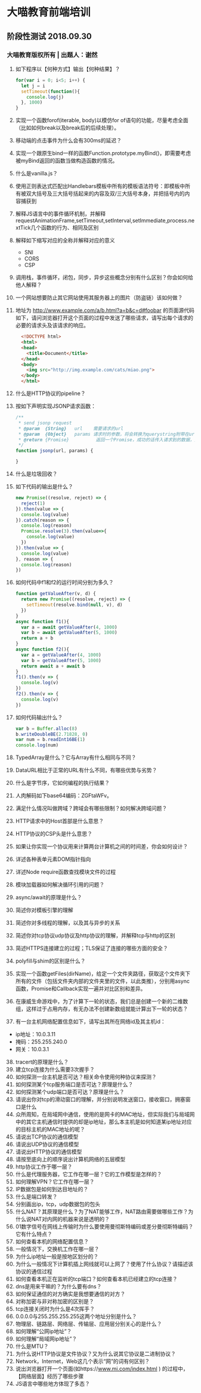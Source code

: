 大喵教育前端培训
================

## 阶段性测试 2018.09.30

### 大喵教育版权所有 | 出题人：谢然

01. 如下程序以【何种方式】输出【何种结果】？
    ```js
    for(var i = 0; i<5; i++) {
      let j = i
      setTimeout(function(){
        console.log(j)
      }, 1000)
    }
    ```
02. 实现一个函数forof(iterable, body)以模仿for of语句的功能，尽量考虑全面（比如如何break以及break后的后续处理）。
03. 移动端的点击事件为什么会有300ms的延迟？
04. 实现一个跟原生bind一样的函数Function.prototype.myBind()，即需要考虑被myBind返回的函数当做构造函数的情况。
05. 什么是vanilla.js？
06. 使用正则表达式匹配出Handlebars模板中所有的模板语法符号：即模板中所有被双大括号及三大括号括起来的内容及双/三大括号本身，并把括号内的内容捕获到
07. 解释JS语言中的事件循环机制，并解释requestAnimationFrame,setTimeout,setInterval,setImmediate,process.nextTick几个函数的行为、相同及区别

08. 解释如下缩写对应的全称并解释对应的意义
    * SNI
    * CORS
    * CSP

09. 调用栈，事件循环，闭包，同步，异步这些概念分别有什么区别？你会如何给他人解释？
10. 一个网站想要防止其它网站使用其服务器上的图片（防盗链）该如何做？
11. 地址为 http://www.example.com/a/b.html?a=b&c=d#foobar 的页面源代码如下，请问浏览器打开这个页面的过程中发送了哪些请求，请写出每个请求的必要的请求头及该请求的响应。
    ```html
      <!DOCTYPE html>
      <html>
      <head>
        <title>Document</title>
      </head>
      <body>
        <img src="http://img.example.com/cats/miao.png">
      </body>
      </html>
    ```
12. 什么是HTTP协议的pipeline？
13. 按如下声明实现JSONP请求函数：
    ```js
    /**
     * send jsonp request
     * @param  {String}   url    需要请求的url
     * @param  {Object}   params 请求时的参数，将会转换为querystring附带在url上
     * @return {Promise}          返回一个Promise，成功的话传入请求到的数据，失败的话传入失败原因
     */
    function jsonp(url, params) {

    }
    ```
14. 什么是垃圾回收？
15. 如下代码的输出是什么？
    ```js
    new Promise((resolve, reject) => {
      reject(1)
    }).then(value => {
      console.log(value)
    }).catch(reason => {
      console.log(reason)
      Promise.resolve(3).then(value=>{
        console.log(value)
      })
    }).then(value => {
      console.log(value)
    }, reason => {
      console.log(reason)
    })
    ```
16. 如何代码中f1和f2的运行时间分别为多久？
    ```js
    function getValueAfter(v, d) {
      return new Promise((resolve, reject) => {
        setTimeout(resolve.bind(null, v), d)
      })
    }
    async function f1(){
      var a = await getValueAfter(4, 1000)
      var b = await getValueAfter(5, 1000)
      return a + b
    }
    async function f2(){
      var a = getValueAfter(4, 1000)
      var b = getValueAfter(5, 1000)
      return await a + await b
    }
    f1().then(v => {
      console.log(v)
    })
    f2().then(v => {
      console.log(v)
    })
    ```
17. 如何代码输出什么？
    ```js
    var b = Buffer.alloc(8)
    b.writeDoubleBE(2.71828, 0)
    var num = b.readInt16BE(1)
    console.log(num)
    ```
18. TypedArray是什么？它与Array有什么相同与不同？
19. DataURL相比于正常的URL有什么不同，有哪些优势与劣势？
20. 什么是字节序，它如何编程的执行结果？
21. 人肉解码如下base64编码：ZGFtaWFv。
22. 满足什么情况叫做跨域？跨域会有哪些限制？如何解决跨域问题？
23. HTTP请求中的Host首部是什么意思？
24. HTTP协议的CSP头是什么意思？
25. 如果让你实现一个协议用来计算两台计算机之间的时间差，你会如何设计？
26. 详述各种表单元素DOM指针指向
27. 详述Node require函数查找模块文件的过程
28. 模块加载器如何解决循环引用的问题？
29. async/await的原理是什么？
30. 简述你对模板引擎的理解
31. 简述你对多线程的理解，以及其与异步的关系
32. 简述你对tcp协议udp协议及http协议的理解，并解释tcp与http的区别
33. 简述HTTPS连接建立的过程；TLS保证了连接的哪些方面的安全？
34. polyfill与shim的区别是什么？
35. 实现一个函数getFiles(dirName)，给定一个文件夹路径，获取这个文件夹下所有的文件（包括文件夹内部的文件夹里的文件，以此类推），分别用async函数，Promise和Callback实现一遍并对比区别和差异。
36. 在康威生命游戏中，为了计算下一轮的状态，我们总是创建一个新的二维数组，这样过于占用内存，有无办法不创建新数组就能计算出下一轮的状态？
37. 有一台主机网络配置信息如下，请写出其所在网络id及其主机id：
  * ip地址：10.0.3.11
  * 掩码：255.255.240.0
  * 网关：10.0.3.1
38. tracert的原理是什么？
39. 建立tcp连接为什么需要3次握手？
40. 如何探测一台主机是否可达？相关命令使用何种协议来探测？
41. 如何探测某个tcp服务端口是否可达？原理是什么？
42. 如何探测某个udp端口是否可达？原理是什么？
43. 请说出你对tcp的滑动窗口的理解，并分别说明发送窗口，接收窗口，拥塞窗口是什么
44. 众所周知，在局域网中通信，使用的是网卡的MAC地址，但实际我们与局域网中的其它主机通信时提供的却是ip地址，那么本主机是如何知道某ip地址对应的目标主机的MAC地址的呢？
45. 请说出TCP协议的通信模型
46. 请说出UDP协议的通信模型
47. 请说出HTTP协议的通信模型
48. 请按至底向上的顺序说出计算机网络的五层模型
49. http协议工作于哪一层？
50. 什么是代理服务器，它工作在哪一层？它的工作模型是怎样的？
51. 如何理解VPN？它工作在哪一层？
52. IP数据包是如何到达目地址的？
53. 什么是端口转发？
54. 分别画出ip，tcp，udp数据包的包头
55. 什么NAT？其原理是什么？为了NAT能够工作，NAT路由需要做哪些工作？为什么说NAT对内网的机器来说是透明的？
56. 01数字信号在网线上传输时为什么要使用曼彻斯特编码或差分曼彻斯特编码？它有什么特点？
57. 如何查看本机的网络配置信息？
58. 一般情况下，交换机工作在哪一层？
59. 为什么ip地址一般是按地区划分的？
60. 为什么一般情况下计算机插上网线就可以上网了？使用了什么协议？请描述该协议的通信过程
61. 如何查看本机正在监听的tcp端口？如何查看本机已经建立的tcp连接？
62. dns是用来干嘛的？为什么要有dns？
63. 如何保证通信的对方确实是我想要通信的对方？
64. 对称加密与非对称加密的区别是？
65. tcp连接关闭时为什么是4次挥手？
66. 0.0.0.0与255.255.255.255这两个地址分别是什么？
67. 物理层、链路层、网络层、传输层、应用层分别关心的是什么？
68. 如何理解“公网ip地址”？
69. 如何理解“局域网ip地址”？
70. 什么是MTU？
71. 为什么说HTTP协议是文件协议？又为什么说其它协议是二进制协议？
72. Network，Internet，Web这几个表示“网”的词有何区别？
73. 说出浏览器打开一个页面(如https://www.mi.com/index.html ) 的过程中，【网络层面】经历了哪些步骤
74. JS语言中哪些地方体现了多态？
